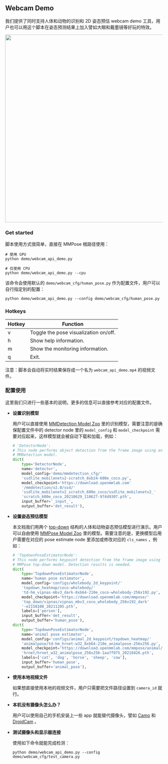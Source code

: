 ## Webcam Demo

我们提供了同时支持人体和动物的识别和 2D 姿态预估 webcam demo 工具，用户也可以用这个脚本在姿态预测结果上加入譬如大眼和戴墨镜等好玩的特效。

<div align="center">
    <img src="https://user-images.githubusercontent.com/15977946/124059525-ce20c580-da5d-11eb-8e4a-2d96cd31fe9f.gif" width="600px" alt><br>
</div>

### Get started

脚本使用方式很简单，直接在 MMPose 根路径使用：

```shell
# 使用 GPU
python demo/webcam_api_demo.py

# 仅使用 CPU
python demo/webcam_api_demo.py --cpu
```

该命令会使用默认的 `demo/webcam_cfg/human_pose.py` 作为配置文件，用户可以自行指定别的配置：

```shell
python demo/webcam_api_demo.py --config demo/webcam_cfg/human_pose.py
```

### Hotkeys

| Hotkey | Function                              |
| ------ | ------------------------------------- |
| v      | Toggle the pose visualization on/off. |
| h      | Show help information.                |
| m      | Show the monitoring information.      |
| q      | Exit.                                 |

注意：脚本会自动将实时结果保存成一个名为 `webcam_api_demo.mp4` 的视频文件。

### 配置使用

这里我们只进行一些基本的说明，更多的信息可以直接参考对应的配置文件。

- **设置识别模型**

  用户可以直接使用 [MMDetection Model Zoo](https://mmdetection.readthedocs.io/en/3.x/model_zoo.html) 里的识别模型，需要注意的是确保配置文件中的 detector node 里的 `model_config` 和 `model_checkpoint` 需要对应起来，这样模型就会被自动下载和加载，例如：

  ```python
  # 'DetectorNode':
  # This node performs object detection from the frame image using an
  # MMDetection model.
  dict(
      type='DetectorNode',
      name='detector',
      model_config='demo/mmdetection_cfg/'
      'ssdlite_mobilenetv2-scratch_8xb24-600e_coco.py',
      model_checkpoint='https://download.openmmlab.com'
      '/mmdetection/v2.0/ssd/'
      'ssdlite_mobilenetv2_scratch_600e_coco/ssdlite_mobilenetv2_'
      'scratch_600e_coco_20210629_110627-974d9307.pth',
      input_buffer='_input_',
      output_buffer='det_result'),
  ```

- **设置姿态预估模型**

  本文档我们用两个 [top-down](https://github.com/open-mmlab/mmpose/tree/latest/configs/body_2d_keypoint/topdown_heatmap) 结构的人体和动物姿态预估模型进行演示。用户可以自由使用 [MMPose Model Zoo](https://mmpose.readthedocs.io/zh_CN/latest/model_zoo/body_2d_keypoint.html) 里的模型。需要注意的是，更换模型后用户需要在对应的 pose estimate node 里添加或修改对应的 `cls_names` ，例如：

  ```python
  # 'TopdownPoseEstimatorNode':
  # This node performs keypoint detection from the frame image using an
  # MMPose top-down model. Detection results is needed.
  dict(
      type='TopdownPoseEstimatorNode',
      name='human pose estimator',
      model_config='configs/wholebody_2d_keypoint/'
      'topdown_heatmap/coco-wholebody/'
      'td-hm_vipnas-mbv3_dark-8xb64-210e_coco-wholebody-256x192.py',
      model_checkpoint='https://download.openmmlab.com/mmpose/'
      'top_down/vipnas/vipnas_mbv3_coco_wholebody_256x192_dark'
      '-e2158108_20211205.pth',
      labels=['person'],
      input_buffer='det_result',
      output_buffer='human_pose'),
  dict(
      type='TopdownPoseEstimatorNode',
      name='animal pose estimator',
      model_config='configs/animal_2d_keypoint/topdown_heatmap/'
      'animalpose/td-hm_hrnet-w32_8xb64-210e_animalpose-256x256.py',
      model_checkpoint='https://download.openmmlab.com/mmpose/animal/'
      'hrnet/hrnet_w32_animalpose_256x256-1aa7f075_20210426.pth',
      labels=['cat', 'dog', 'horse', 'sheep', 'cow'],
      input_buffer='human_pose',
      output_buffer='animal_pose'),
  ```

- **使用本地视频文件**

  如果想直接使用本地的视频文件，用户只需要把文件路径设置到 `camera_id` 就行。

- **本机没有摄像头怎么办？**

  用户可以使用自己的手机安装上一些 app 就能替代摄像头，譬如 [Camo](https://reincubate.com/camo/) 和 [DroidCam](https://www.dev47apps.com/) 。

- **测试摄像头和显示器连接**

  使用如下命令就能完成检测：

  ```shell
  python demo/webcam_api_demo.py --config demo/webcam_cfg/test_camera.py
  ```
